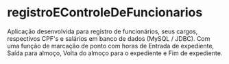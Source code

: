 # registroEControleDeFuncionarios
Aplicação desenvolvida para registro de funcionários, seus cargos, respectivos CPF's e salários em banco de dados (MySQL / JDBC). Com uma função de marcação de ponto com horas de Entrada de expediente, Saída para almoço, Volta do almoço para o expediente e Fim de expediente.
